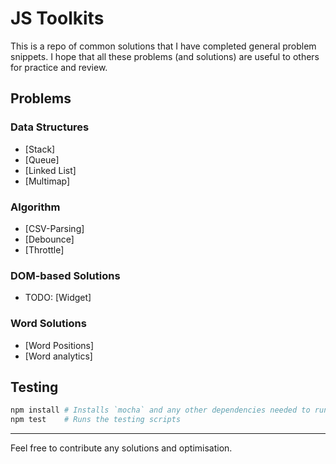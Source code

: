 # JS Toolkits

This is a repo of common solutions that I have completed general problem snippets. 
I hope that all these problems (and solutions) are useful to others 
for practice and review. 

## Problems

### Data Structures

* [Stack]
* [Queue] 
* [Linked List] 
* [Multimap]

### Algorithm

* [CSV-Parsing]
* [Debounce]
* [Throttle]

### DOM-based Solutions

* TODO: [Widget]

### Word Solutions

* [Word Positions]
* [Word analytics]

## Testing

```sh
npm install # Installs `mocha` and any other dependencies needed to run
npm test    # Runs the testing scripts
```

***

Feel free to contribute any solutions and optimisation.
